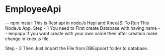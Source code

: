 # EmployeeApi

--  npm install
This is Rest api in nodeJs Hapi and KnexJS.
To Run This NodeJs App.
Step - 1
You need to First create Database with having name -- empapp
If you want create with your own name then after creation make change in knex.js file.

Step - 2
Then Just Import the File from DBExpoort folder to database.
